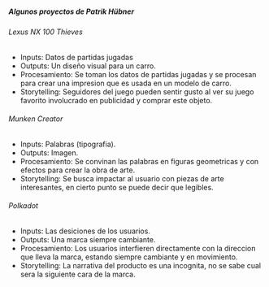 ##### Algunos proyectos de Patrik Hübner

###### Lexus NX 100 Thieves

- Inputs: Datos de partidas jugadas
- Outputs: Un diseño visual para un carro.
- Procesamiento: Se toman los datos de partidas jugadas y se procesan para crear una impresion que es usada en un modelo de carro.
- Storytelling: Seguidores del juego pueden sentir gusto al ver su juego favorito involucrado en publicidad y comprar este objeto.

###### Munken Creator

- Inputs: Palabras (tipografia).
- Outputs: Imagen.
- Procesamiento: Se convinan las palabras en figuras geometricas y con efectos para crear la obra de arte.
- Storytelling: Se busca impactar al usuario con piezas de arte interesantes, en cierto punto se puede decir que legibles.

###### Polkadot
- Inputs: Las desiciones de los usuarios.
- Outputs: Una marca siempre cambiante.
- Procesamiento: Los usuarios interfieren directamente con la direccion que lleva la marca, estando siempre cambiante y en movimiento.
- Storytelling: La narrativa del producto es una incognita, no se sabe cual sera la siguiente cara de la marca.
